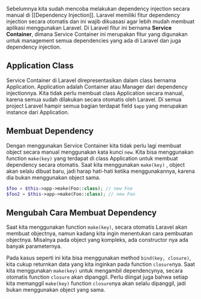 Sebelumnya kita sudah mencoba melakukan dependency injection secara manual di [[Dependency Injection]]. Laravel memiliki fitur dependency injection secara otomatis dan ini wajib dikuasasi agar lebih mudah membuat aplikasi menggunakan Laravel. Di Laravel fitur ini bernama **Service Container**, dimana Service Container ini merupakan fitur yang digunakan untuk management semua dependencies yang ada di Laravel dan juga dependency injection.

## Application Class

Service Container di Laravel direpresentasikan dalam class bernama Application. Application adalah Container atau Manager dari dependency injectionnya. Kita tidak perlu membuat class Application secara manual, karena semua sudah dilakukan secara otomatis oleh Laravel. Di semua project Laravel hampir semua bagian terdapat field `$app` yang merupakan instance dari Application.

## Membuat Dependency

Dengan menggunakan Service Container kita tidak perlu lagi membuat object secara manual menggunakan kata kunci `new`. Kita bisa menggunakan function `make(key)` yang terdapat di class Application untuk membuat dependency secara otomatis. Saat kita menggunakan `make(key)` , object akan selalu dibuat baru, jadi harap hati-hati ketika menggunakannya, karena dia bukan menggunakan object sama.

```php
$foo = $this->app->make(Foo::class); // new Foo
$foo2 = $this->app->make(Foo::class); // new Foo
```

## Mengubah Cara Membuat Dependency

Saat kita menggunakan function `make(key)`, secara otomatis Laravel akan membuat objectnya, namun kadang kita ingin menentukan cara pembuatan objectnya. Misalnya pada object yang kompleks, ada constructor nya ada banyak parameternya.

Pada kasus seperti ini kita bisa menggunakan method `bind(key, closure)`, kita cukup returnkan data yang kita inginkan pada function `closure`nya. Saat kita menggunakan `make(key)` untuk mengambil dependencynya, secara otomatis function `closure` akan dipanggil. Perlu diingat juga bahwa setiap kita memanggil `make(key)` function `closure`nya akan selalu dipanggil, jadi bukan menggunakan object yang sama.